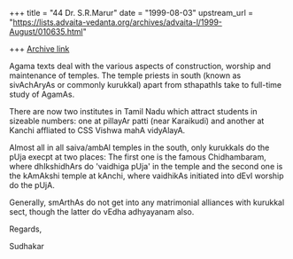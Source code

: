 +++
title = "44 Dr. S.R.Marur"
date = "1999-08-03"
upstream_url = "https://lists.advaita-vedanta.org/archives/advaita-l/1999-August/010635.html"

+++
[Archive link](https://lists.advaita-vedanta.org/archives/advaita-l/1999-August/010635.html)

Agama texts deal with the various aspects of
construction, worship and maintenance of temples.
The temple priests in south (known as sivAchAryAs
or commonly kurukkal) apart from sthapathIs
take to full-time study of AgamAs.

There are now two institutes in Tamil Nadu which
attract students in sizeable numbers: one at
pillayAr patti (near Karaikudi) and another at Kanchi
affliated to CSS Vishwa mahA vidyAlayA.

Almost all in all saiva/ambAl temples in the south,
only kurukkals do the pUja execpt at two places:
The first one is the famous Chidhambaram, where
dhIkshidhArs do 'vaidhiga pUja' in the temple and the
second one is the kAmAkshi temple at kAnchi, where
vaidhikAs initiated into dEvI worship do the pUjA.

Generally, smArthAs do not get into any matrimonial
alliances with kurukkal sect, though the latter do
vEdha adhyayanam also.

Regards,

Sudhakar

